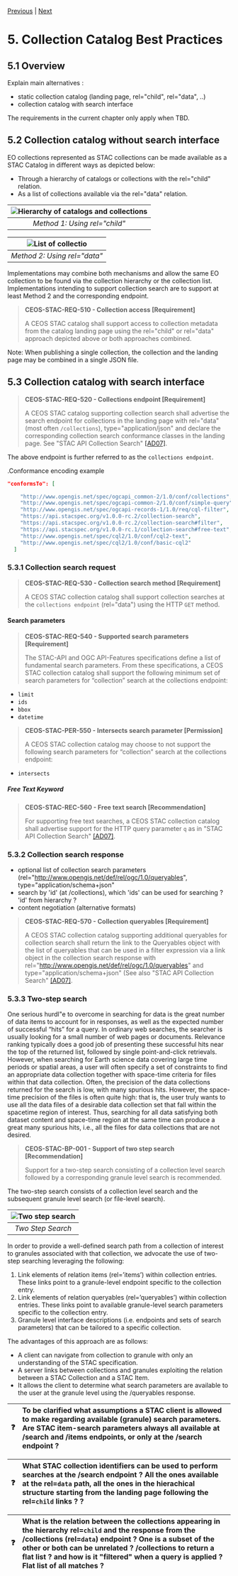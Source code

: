 [Previous](granule-catalogs.md) | [Next](granule-metadata.md)
# 5. Collection Catalog Best Practices

[//]: # (this is a comment)

## 5.1 Overview

Explain main alternatives :
- static collection catalog (landing page, rel="child", rel="data", ..)
- collection catalog with search interface

The requirements in the current chapter only apply when TBD.

## 5.2 Collection catalog without search interface

EO collections represented as STAC collections can be made available as a STAC Catalog in different ways as depicted below:
- Through a hierarchy of catalogs or collections with the rel="child" relation.
- As a list of collections available via the rel="data" relation.

| ![Hierarchy of catalogs and collections](./figures/objects-collection-catalog-child.png "Nested catalogs and collections") |
|:--:| 
| *Method 1: Using rel="child"* |

| ![List of collectio](./figures/objects-collection-catalog-data.png "List of collections") |
|:--:| 
| *Method 2: Using rel="data"* |

Implementations may combine both mechanisms and allow the same EO collection to be found via the collection hierarchy or the collection list.
Implementations intending to support collection search are to support at least Method 2 and the corresponding endpoint.

> **CEOS-STAC-REQ-510 - Collection access [Requirement]**<a name="BP-510"></a>
>
> A CEOS STAC catalog shall support access to collection metadata from the catalog landing page using the rel="child" or rel="data" approach depicted above or both approaches combined.

Note: When publishing a single collection, the collection and the landing page may be combined in a single JSON file.

## 5.3 Collection catalog with search interface



> **CEOS-STAC-REQ-520 - Collections endpoint [Requirement]**<a name="BP-520"></a>
>
> A CEOS STAC catalog supporting collection search shall advertise the search endpoint for collections in the landing page with rel="data" (most often `/collections`), type="application/json" and declare the corresponding collection search conformance classes in the landing page.  See "STAC API Collection Search" [[AD07]](./introduction.md#AD07).

The above endpoint is further referred to as the `collections endpoint`. 

.Conformance encoding example

```json
"conformsTo": [

    "http://www.opengis.net/spec/ogcapi_common-2/1.0/conf/collections",
    "http://www.opengis.net/spec/ogcapi-common-2/1.0/conf/simple-query",
    "http://www.opengis.net/spec/ogcapi-records-1/1.0/req/cql-filter",
    "https://api.stacspec.org/v1.0.0-rc.2/collection-search",
    "https://api.stacspec.org/v1.0.0-rc.2/collection-search#filter",
    "https://api.stacspec.org/v1.0.0-rc.1/collection-search#free-text",
    "http://www.opengis.net/spec/cql2/1.0/conf/cql2-text",
    "http://www.opengis.net/spec/cql2/1.0/conf/basic-cql2"
  ]
```

  

### 5.3.1 Collection search request

> **CEOS-STAC-REQ-530 - Collection search method [Requirement]**<a name="BP-530"></a>
>
> A CEOS STAC collection catalog shall support collection searches at the `collections endpoint` (rel="data") using the HTTP `GET` method.

#### Search parameters

> **CEOS-STAC-REQ-540 - Supported search parameters [Requirement]**<a name="BP-540"></a>
>
> The STAC-API and OGC API-Features specifications define a list of fundamental search parameters.  From these specifications, a CEOS STAC collection catalog shall support the following minimum set of search parameters for “collection” search at the collections endpoint:
- `limit`  
- `ids`
- `bbox` 
- `datetime`

> **CEOS-STAC-PER-550 - Intersects search parameter [Permission]**<a name="BP-550"></a>
>
> A CEOS STAC collection catalog may choose to not support the following search parameters for “collection” search at the collections endpoint:
- `intersects`

##### Free Text Keyword

> **CEOS-STAC-REC-560 - Free text search [Recommendation]**<a name="BP-0560"></a>
>
> For supporting free text searches, a CEOS STAC collection catalog shall advertise support for the HTTP query parameter `q` as in "STAC API Collection Search" [[AD07]](./introduction.md#AD07).



### 5.3.2 Collection search response

- optional list of collection search parameters (rel="http://www.opengis.net/def/rel/ogc/1.0/queryables", type="application/schema+json"
- search by 'id'  (at /collections), which 'ids' can be used for searching ?  'id' from hierarchy ?
- content negotiation (alternative formats)


> **CEOS-STAC-REQ-570 - Collection queryables [Requirement]**<a name="BP-570"></a>
>
> A CEOS STAC collection catalog supporting additional queryables for collection search shall return the link to the Queryables object with the list of queryables that can be used in a filter expression via a link object in the collection search response with rel="http://www.opengis.net/def/rel/ogc/1.0/queryables" and type="application/schema+json" (See also "STAC API Collection Search" [[AD07]](./introduction.md#AD07).


### 5.3.3 Two-step search

One serious hurdl"e to overcome in searching for data is the great number of data items to account
for in responses, as well as the expected number of successful “hits” for a query. In ordinary web
searches, the searcher is usually looking for a small number of web pages or documents.
Relevance ranking typically does a good job of presenting these successful hits near the top of
the returned list, followed by single point-and-click retrievals. However, when searching for Earth
science data covering large time periods or spatial areas, a user will often specify a set of
constraints to find an appropriate data collection together with space-time criteria for files within
that data collection. Often, the precision of the data collections returned for the search is low, with
many spurious hits. However, the space-time precision of the files is often quite high: that is, the
user truly wants to use all the data files of a desirable data collection set that fall within the spacetime region of interest. Thus, searching for all data satisfying both dataset content and space-time
region at the same time can produce a great many spurious hits, i.e., all the files for data
collections that are not desired.

> **CEOS-STAC-BP-001 - Support of two step search [Recommendation]**<a name="BP-001"></a>
> 
> Support for a two-step search consisting of a collection level search followed by a corresponding granule level search is recommended.

The two-step search consists of a collection level search and the subsequent granule level search
(or file-level search).

| ![Two step search](./figures/two-step.png "Two step search") |
|:--:| 
| *Two Step Search* |

In order to provide a well-defined search path from a collection of interest to granules associated
with that collection, we advocate the use of two-step searching leveraging the following:

1. Link elements of relation items (rel=’items’) within collection entries. These links point
to a granule-level endpoint specific to the collection entry.
1. Link elements of relation queryables (rel=’queryables’) within collection entries. These links point
to available granule-level search parameters specific to the collection entry.
2. Granule level interface descriptions (i.e. endpoints and sets of search parameters) that can be tailored to a specific collection.

The advantages of this approach are as follows:

- A client can navigate from collection to granule with only an understanding of the STAC specification.
- A server links between collections and granules exploiting the relation between a STAC Collection and a STAC Item.
- It allows the client to determine what search parameters are available to the user at the
granule level using the /queryables response.




| ❓ | To be clarified what assumptions a STAC client is allowed to make regarding available (granule) search parameters.  Are STAC item-search parameters always all available at /search and /items endpoints, or only at the /search endpoint ?      |
|---------------|:------------------------|



| ❓ | What STAC collection ìdentifiers can be used to perform searches at the /search endpoint ?  All the ones available at the rel=`data` path, all the ones in the hierachical structure starting from the landing page following the rel=`child` links ? ?       |
|---------------|:------------------------|


| ❓ | What is the relation between the collections appearing in the hierarchy rel=`child` and the response from the /collections (rel=`data`) endpoint ?  One is a subset of the other or both can be unrelated ?   /collections to return a flat list ?  and how is it "filtered" when a query is applied ?  Flat list of all matches ?       |
|---------------|:------------------------|

